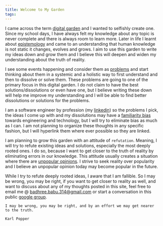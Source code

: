 ```yaml
---
title: Welcome to My Garden
tags:
---
```

I came across the term [digital garden](https://www.technologyreview.com/2020/09/03/1007716/digital-gardens-let-you-cultivate-your-own-little-bit-of-the-internet/) and I wanted to selfishly create one. Since my school days, I have always felt my knowledge about any topic is never complete and there is always room to learn more. Later in life I learnt about [epistemology](https://en.wikipedia.org/wiki/Epistemology) and came to an understanding that human knowledge is not static it changes, evolves and grows. I aim to use this garden to write my ideas down and grow them and I believe this will deepen and widen my understanding about the truth of reality. 

I see some events happening and consider them as [problems](problem.md) and start thinking about them in a systemic and a holistic way to first understand and then to dissolve or solve them. These problems are going to one of the primary focus in this digital garden. I do not claim to have the best solutions/dissolutions or even have one, but I believe writing these down will help me improve my understanding and I will be able to find better dissolutions or solutions for the problems.

I am a software engineer by profession (my [linkedin](https://www.linkedin.com/in/jbadhree/)) so the problems I pick, the ideas I come up with and my dissolutions may have a [familiarity bias](https://www.thebehavioralscientist.com/glossary/familiarity-bias)  towards engineering and technology, but I will try to eliminate bias as much as I can. I am not planning to organize these thoughts in any specific fashion, but I will hyperlink them where ever possible so they are linked. 

I am planning to grow this garden with an attitude of `refutation`. Meaning, I will try to refute existing ideas and solutions, especially the most deeply rooted ones. I do so, because I want to get closer to the truth of reality by eliminating errors in our knowledge. This attitude usually creates a situation where there are [unpopular opinions](https://www.reddit.com/r/unpopularkpopopinions/comments/wki1fq/what_is_an_unpopular_opinion/). I strive to seek reality over popularity and I believe an unpopular opinion today may become popular in the future.

While I try to refute deeply rooted ideas, I aware that I am fallible. So I may be wrong, you may be right, if you want to get closer to reality as well, and want to discuss about any of my thoughts posted in this site, feel free to email me @ [badhree.babu.314@gmail.com](mailto:badhree.babu.314@gmail.com) or start a conversation in this public [google group](https://groups.google.com/g/badhrees-garden).

```
I may be wrong, you may be right, and by an effort we may get nearer to the truth.

Karl Popper
```

